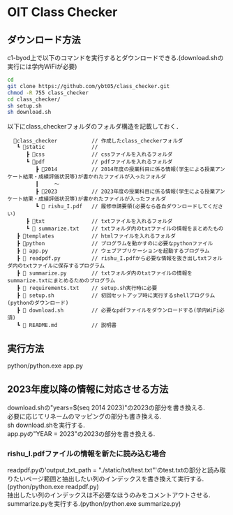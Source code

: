 # OIT Class Checker

## ダウンロード方法

c1-byod上で以下のコマンドを実行するとダウンロードできる.(download.shの実行には学内WiFiが必要)

``` sh
cd
git clone https://github.com/ybt05/class_checker.git
chmod -R 755 class_checker
cd class_checker/
sh setup.sh
sh download.sh
```

以下にclass_checkerフォルダのフォルダ構造を記載しておく．

``` file
  📁class_checker           // 作成したclass_checkerフォルダ
   ┗ 📁static               // 
      ┣ 📁css               // cssファイルを入れるフォルダ
      ┗ 📁pdf               // pdfファイルを入れるフォルダ
         ┣ 📁2014           // 2014年度の授業科目に係る情報(学生による授業アンケート結果・成績評価状況等)が書かれたファイルが入ったフォルダ
         ┃     ～            
         ┣ 📁2023           // 2023年度の授業科目に係る情報(学生による授業アンケート結果・成績評価状況等)が書かれたファイルが入ったフォルダ
         ┗ 📃 rishu_I.pdf   // 履修申請要領(必要なら各自ダウンロードしてください)
      ┣ 📁txt               // txtファイルを入れるフォルダ
      ┗ 📃 summarize.txt    // txtフォルダ内のtxtファイルの情報をまとめたもの
   ┣ 📁templates            // htmlファイルを入れるフォルダ
   ┣ 📁python               // プログラムを動かすのに必要なpythonファイル
   ┣ 📃 app.py              // ウェブアプリケーションを起動するプログラム
   ┣ 📃 readpdf.py          // rishu_I.pdfから必要な情報を抜き出しtxtフォルダ内のtxtファイルに保存するプログラム
   ┣ 📃 summarize.py        // txtフォルダ内のtxtファイルの情報をsummarize.txtにまとめるためのプログラム
   ┣ 📃 requirements.txt    // setup.sh実行時に必要
   ┣ 📃 setup.sh            // 初回セットアップ時に実行するshellプログラム(pythonのダウンロード)
   ┣ 📃 download.sh         // 必要なpdfファイルをダウンロードする(学内WiFi必須)
   ┗ 📃 README.md           // 説明書
```

## 実行方法

python/python.exe app.py

## 2023年度以降の情報に対応させる方法

download.shの"years=$(seq 2014 2023)"の2023の部分を書き換える.  
必要に応じてリネームのマッピングの部分も書き換える.  
sh download.shを実行する.  
app.pyの"YEAR = 2023"の2023の部分を書き換える.  

### rishu_I.pdfファイルの情報を新たに読み込む場合  
readpdf.pyの'output_txt_path = "./static/txt/test.txt"'のtest.txtの部分と読み取りたいページ範囲と抽出したい列のインデックスを書き換えて実行する.(python/python.exe readpdf.py)  
抽出したい列のインデックスは不必要なほうのみをコメントアウトさせる.  
summarize.pyを実行する.(python/python.exe summarize.py)  



